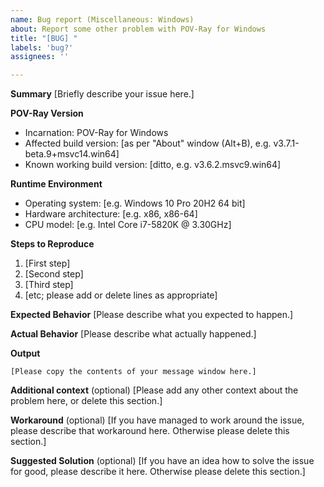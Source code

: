 ```yaml
---
name: Bug report (Miscellaneous: Windows)
about: Report some other problem with POV-Ray for Windows
title: "[BUG] "
labels: 'bug?'
assignees: ''

---
```


<!-- -----------------------------------------------------------------------------------------------
PLEASE REPLACE any placeholder texts in this report. We know them by heart, and don't need them
repeated in every issue report. Placeholders are marked with square brackets, which we kindly ask
you to remove as well.
Also, PLEASE DELETE any sections that you would leave empty.
------------------------------------------------------------------------------------------------ -->

**Summary**
[Briefly describe your issue here.]

**POV-Ray Version**
  - Incarnation: POV-Ray for Windows
  - Affected build version: [as per "About" window (Alt+B), e.g. v3.7.1-beta.9+msvc14.win64]
  - Known working build version: [ditto, e.g. v3.6.2.msvc9.win64]

**Runtime Environment**
  - Operating system: [e.g. Windows 10 Pro 20H2 64 bit]
  - Hardware architecture: [e.g. x86, x86-64]
  - CPU model: [e.g. Intel Core i7-5820K @ 3.30GHz]

**Steps to Reproduce**
 1. [First step]
 2. [Second step]
 3. [Third step]
 4. [etc; please add or delete lines as appropriate]

**Expected Behavior**
[Please describe what you expected to happen.]

**Actual Behavior**
[Please describe what actually happened.]

**Output**
~~~
[Please copy the contents of your message window here.]
~~~

**Additional context** (optional)
[Please add any other context about the problem here, or delete this section.]

**Workaround** (optional)
[If you have managed to work around the issue, please describe that workaround here.
Otherwise please delete this section.]

**Suggested Solution** (optional)
[If you have an idea how to solve the issue for good, please describe it here.
Otherwise please delete this section.]

<!-- -----------------------------------------------------------------------------------------------
NOTE: Please take a moment to PREVIEW your report before submitting it.
------------------------------------------------------------------------------------------------ -->
